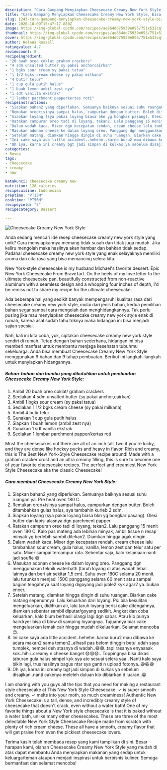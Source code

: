 ```yaml
---
description: "Cara Gampang Menyiapkan Cheesecake Creamy New York Style, Bisa Manjain Lidah"
title: "Cara Gampang Menyiapkan Cheesecake Creamy New York Style, Bisa Manjain Lidah"
slug: 1243-cara-gampang-menyiapkan-cheesecake-creamy-new-york-style-bisa-manjain-lidah
date: 2020-10-09T15:47:17.880Z
image: https://img-global.cpcdn.com/recipes/ae864dd75939e095/751x532cq70/cheesecake-creamy-new-york-style-foto-resep-utama.jpg
thumbnail: https://img-global.cpcdn.com/recipes/ae864dd75939e095/751x532cq70/cheesecake-creamy-new-york-style-foto-resep-utama.jpg
cover: https://img-global.cpcdn.com/recipes/ae864dd75939e095/751x532cq70/cheesecake-creamy-new-york-style-foto-resep-utama.jpg
author: Helena Russell
ratingvalue: 4.7
reviewcount: 8
recipeingredient:
- "20 buah oreo coklat graham crackers"
- "4 sdm unsalted butter sy pakai anchorcairkan"
- "1 bgks sour cream sy pakai tatua"
- "1 1/2 bgks cream cheese sy pakai milkana"
- "4 butir telur"
- "1 cup gula putih halus"
- "1 buah lemon ambil zest nya"
- "1 sdt vanilla ekstrak"
- "1 lembar parchment papperkertas roti"
recipeinstructions:
- "Siapkan bahan2 yang diperlukan. Semuanya baiknya sesuai suhu ruangan ya. Pre heat oven 180 C."
- "Remukan oreo+isinya sampai halus, campurkan dengan butter. Boleh ditambahkan gulas halus, sya tambahin kurleb 2 sdm."
- "Siapkan loyang (sya pakai loyang biasa bkn yg bongkar pasang). Olesi butter dan lapisi alasnya dgn parchment papper"
- "Ratakan campuran oreo tadi di loyang, tekan2. Lalu panggang 15 menit oven 180 C. Kalo pas mateng ada lebihan minyak, ambil tissue n resap minyak yg berlebih sambil ditekan2. Diamkan hingga agak dingin."
- "Dalam wadah kaca. Mixer dgn kecepatan rendah, cream cheese lalu tambahkan sour cream, gula halus, vanilla, lemon zest dan telur satu per satu. Mixer sampai tercampur rata. Sebentar saja, kalo kelamaan nanti jadi soufle 😅"
- "Masukan adonan cheese ke dalam loyang oreo. Panggang dgn menggunakan teknik waterbath (taruh loyang di atas wadah lebar lainnya dan beri air sekitar 1,5 cm). Suhu oven 180C selama 20 menit, lalu turunkan menjadi 150C panggang selama 60 menit atau sampai bagian tengahnya saat loyang digoyang jadi juble2 kyk agar2 ya..bukan encer.."
- "Setelah matang, diamkan hingga dingin di suhu ruangan. Biarkan cake matang sepenuhnya. Lalu keluarkan dari loyang. Ps: bila kesulitan mengeluarkan, didihkan air, lalu taruh loyang berisi cake ditengahnya, diamkan sebentar sambil diputar/goyang sedikit. Angkat dan coba keluarkan, kalo blum berhasil ulangi lagi dgn sabar. Atau klo punya hairdryer bisa di blow di samping loyangnya. Tujuannya biar cake mengeluarkan lemak cair hingga mudah dikeluarkan. Selamat mencoba 😊."
- "Ini cake saya ada little accident..hehehe..karna buru2 mau dibawa ke acara makan2 sama temen2..alhasil pas belom dinggin betul udah saya tumplek, nempel deh atasnya di wadah..😅😅..tapi rasanya enyaaaak kok..hihii..creamy n cheese banget 😄😄😄.. Toppingnya bisa dikasi taburan gula halus simpel kyk sya ato sesuai selera yaa.. Nanti kalo saya bikin lagi, trus hasilnya bagus ntar sya ganti n upload fotonya..😆😆😆"
- "Oh iya, karna ini creamy bgt jadi simpan di kulkas ya sebelum disajikan..nanti cakenya meleleh duluan klo dibiarkan d luaran..😁"
categories:
- Resep
tags:
- cheesecake
- creamy
- new

katakunci: cheesecake creamy new 
nutrition: 128 calories
recipecuisine: Indonesian
preptime: "PT13M"
cooktime: "PT56M"
recipeyield: "3"
recipecategory: Dessert

---
```



![Cheesecake Creamy New York Style](https://img-global.cpcdn.com/recipes/ae864dd75939e095/751x532cq70/cheesecake-creamy-new-york-style-foto-resep-utama.jpg)

Anda sedang mencari ide resep cheesecake creamy new york style yang unik? Cara menyiapkannya memang tidak susah dan tidak juga mudah. Jika keliru mengolah maka hasilnya akan hambar dan bahkan tidak sedap. Padahal cheesecake creamy new york style yang enak selayaknya memiliki aroma dan cita rasa yang bisa memancing selera kita.

New York-style cheesecake is my husband Michael&#39;s favorite dessert. Epic New York Cheesecake From BraveTart. On the heels of my love letter to the ultimate cheesecake pan, beautifully constructed from non-reactive aluminum with a seamless design and a whopping four inches of depth, I&#39;d be remiss not to share my recipe for the ultimate cheesecake.

Ada beberapa hal yang sedikit banyak mempengaruhi kualitas rasa dari cheesecake creamy new york style, mulai dari jenis bahan, kedua pemilihan bahan segar sampai cara mengolah dan menghidangkannya. Tak perlu pusing jika mau menyiapkan cheesecake creamy new york style enak di rumah, karena asal sudah tahu triknya maka hidangan ini bisa menjadi sajian spesial.


Nah, kali ini kita coba, yuk, ciptakan cheesecake creamy new york style sendiri di rumah. Tetap dengan bahan sederhana, hidangan ini bisa memberi manfaat untuk membantu menjaga kesehatan tubuhmu sekeluarga. Anda bisa membuat Cheesecake Creamy New York Style menggunakan 9 bahan dan 9 tahap pembuatan. Berikut ini langkah-langkah untuk menyiapkan hidangannya.

<!--inarticleads1-->

##### Bahan-bahan dan bumbu yang dibutuhkan untuk pembuatan Cheesecake Creamy New York Style:

1. Ambil 20 buah oreo coklat/ graham crackers
1. Sediakan 4 sdm unsalted butter (sy pakai anchor,cairkan)
1. Ambil 1 bgks sour cream (sy pakai tatua)
1. Sediakan 1 1/2 bgks cream cheese (sy pakai milkana)
1. Ambil 4 butir telur
1. Gunakan 1 cup gula putih halus
1. Siapkan 1 buah lemon (ambil zest nya)
1. Gunakan 1 sdt vanilla ekstrak
1. Sediakan 1 lembar parchment papper/kertas roti


Most the cheesecakes out there are all of an inch tall, two if you&#39;re lucky, and they are dense like hockey pucks and heavy in flavor. Rich and creamy, this is The Best New York-Style Cheesecake recipe around! Made with a graham cracker crust and an ultra creamy filling, this is sure to become one of your favorite cheesecake recipes. The perfect and creamiest New York Style Cheesecake aka the classic Cheesecake! 

<!--inarticleads2-->

##### Cara membuat Cheesecake Creamy New York Style:

1. Siapkan bahan2 yang diperlukan. Semuanya baiknya sesuai suhu ruangan ya. Pre heat oven 180 C.
1. Remukan oreo+isinya sampai halus, campurkan dengan butter. Boleh ditambahkan gulas halus, sya tambahin kurleb 2 sdm.
1. Siapkan loyang (sya pakai loyang biasa bkn yg bongkar pasang). Olesi butter dan lapisi alasnya dgn parchment papper
1. Ratakan campuran oreo tadi di loyang, tekan2. Lalu panggang 15 menit oven 180 C. Kalo pas mateng ada lebihan minyak, ambil tissue n resap minyak yg berlebih sambil ditekan2. Diamkan hingga agak dingin.
1. Dalam wadah kaca. Mixer dgn kecepatan rendah, cream cheese lalu tambahkan sour cream, gula halus, vanilla, lemon zest dan telur satu per satu. Mixer sampai tercampur rata. Sebentar saja, kalo kelamaan nanti jadi soufle 😅
1. Masukan adonan cheese ke dalam loyang oreo. Panggang dgn menggunakan teknik waterbath (taruh loyang di atas wadah lebar lainnya dan beri air sekitar 1,5 cm). Suhu oven 180C selama 20 menit, lalu turunkan menjadi 150C panggang selama 60 menit atau sampai bagian tengahnya saat loyang digoyang jadi juble2 kyk agar2 ya..bukan encer..
1. Setelah matang, diamkan hingga dingin di suhu ruangan. Biarkan cake matang sepenuhnya. Lalu keluarkan dari loyang. Ps: bila kesulitan mengeluarkan, didihkan air, lalu taruh loyang berisi cake ditengahnya, diamkan sebentar sambil diputar/goyang sedikit. Angkat dan coba keluarkan, kalo blum berhasil ulangi lagi dgn sabar. Atau klo punya hairdryer bisa di blow di samping loyangnya. Tujuannya biar cake mengeluarkan lemak cair hingga mudah dikeluarkan. Selamat mencoba 😊.
1. Ini cake saya ada little accident..hehehe..karna buru2 mau dibawa ke acara makan2 sama temen2..alhasil pas belom dinggin betul udah saya tumplek, nempel deh atasnya di wadah..😅😅..tapi rasanya enyaaaak kok..hihii..creamy n cheese banget 😄😄😄.. Toppingnya bisa dikasi taburan gula halus simpel kyk sya ato sesuai selera yaa.. Nanti kalo saya bikin lagi, trus hasilnya bagus ntar sya ganti n upload fotonya..😆😆😆
1. Oh iya, karna ini creamy bgt jadi simpan di kulkas ya sebelum disajikan..nanti cakenya meleleh duluan klo dibiarkan d luaran..😁


I am sharing with you guys all the tips that you need for making a restaurant style cheesecake at This New York Style Cheesecake. ✓ is super smooth and creamy. ✓ melts into your moth, so much creaminess! Authentic New York Cheesecake is a tall, dense, and incredibly creamy style of cheesecake that doesn&#39;t crack, even without a water bath! One of my favorite things about a New York style cheesecake is that it is baked without a water bath, unlike many other cheesecakes. These are three of the most delectable New York Style Cheesecake Recipe made from scratch with plenty of rich cream cheese. These all have a smooth, creamy flavor that will get praise from even the pickiest cheesecake lovers. 

Terima kasih telah membaca resep yang kami tampilkan di sini. Besar harapan kami, olahan Cheesecake Creamy New York Style yang mudah di atas dapat membantu Anda menyiapkan makanan yang sedap untuk keluarga/teman ataupun menjadi inspirasi untuk berbisnis kuliner. Semoga bermanfaat dan selamat mencoba!
